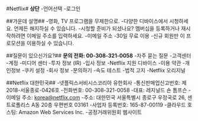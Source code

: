 #Netflix#
**상단**
-언어선택
-로그인

##가운데 설명##
-영화, TV 프로그램을 무제한으로.
-다양한 디바이스에서 시청하세요. 언제든 해지하실 수 있습니다.
-시청할 준비가 되셨나요? 멤버십을 등록하거나 재시작하려면 이메일 주소를 입력하세요.
-이메일 주소 
-30일 무료 이용 
-신규 회원만 이 프로모션을 이용하실 수 있습니다.

##질문이 있으신가요?##
**문의 전화: 00-308-321-0058**
-자주 묻는 질문
-고객센터
-계정
-미디어 센터
-투자 정보 (IR)
-입사 정보
-Netflix 지원 디바이스
-이용 약관
-개인정보
-쿠키 설정
-회사 정보
-문의하기
-속도 테스트
-법적 고지
-Netflix 오리지널

##Netflix 대한민국##
-넷플릭스서비시스코리아 유한회사
-통신판매업신고번호: 제2018-서울종로-0426호
-전화번호: 00-308-321-0058
-대표: 레지널드 숀 톰프슨
-이메일 주소: korea@netflix.com
-주소: 대한민국 서울특별시 종로구 우정국로 26, 센트로폴리스 A동 20층 우편번호 03161
-사업자 등록번호: 165-87-00119
-클라우드 호스팅: Amazon Web Services Inc.
-공정거래위원회 웹사이트

